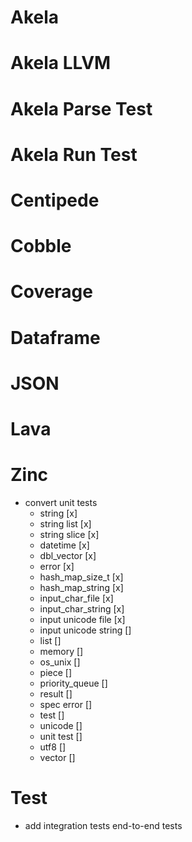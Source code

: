 # Akela

# Akela LLVM

# Akela Parse Test

# Akela Run Test

# Centipede

# Cobble

# Coverage

# Dataframe

# JSON

# Lava

# Zinc
* convert unit tests
  * string [x]
  * string list [x]
  * string slice [x]
  * datetime [x]
  * dbl_vector [x]
  * error [x]
  * hash_map_size_t [x]
  * hash_map_string [x]
  * input_char_file [x]
  * input_char_string [x]
  * input unicode file [x]
  * input unicode string []
  * list []
  * memory []
  * os_unix []
  * piece []
  * priority_queue []
  * result []
  * spec error []
  * test []
  * unicode []
  * unit test []
  * utf8 []
  * vector []

# Test
* add integration tests end-to-end tests